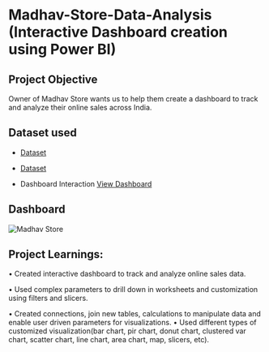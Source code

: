 # Madhav-Store-Data-Analysis (Interactive Dashboard creation using Power BI)
## Project Objective
Owner of Madhav Store wants us to help them create a dashboard to track and analyze their online sales across India.

## Dataset used
- <a href="https://github.com/vishi1314/Data-Analysis-Dashboard/blob/main/Details.csv">Dataset</a>
- <a href="https://github.com/vishi1314/Data-Analysis-Dashboard/blob/main/Orders.csv">Dataset</a>

- Dashboard Interaction <a href="https://github.com/vishi1314/Data-Analysis-Dashboard/blob/main/Madhav%20Store.png">View Dashboard</a>

## Dashboard

![Madhav Store](https://github.com/user-attachments/assets/8a304116-94bb-4d0f-8e82-5ddb140e7632)

## Project Learnings:
•	Created interactive dashboard to track and analyze online sales data.

•	Used complex parameters to drill down in worksheets and customization using filters and slicers.

•	Created connections, join new tables, calculations to manipulate data and enable user driven parameters for visualizations.
•	Used different types of customized visualization(bar chart, pir chart, donut chart, clustered var chart, scatter chart, line chart, area chart, map, slicers, etc).

